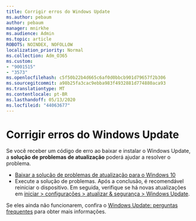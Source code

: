```yaml
---
title: Corrigir erros do Windows Update
ms.author: pebaum
author: pebaum
manager: mnirkhe
ms.audience: Admin
ms.topic: article
ROBOTS: NOINDEX, NOFOLLOW
localization_priority: Normal
ms.collection: Adm_O365
ms.custom:
- "9001515"
- "3573"
ms.openlocfilehash: c5f50b22b4d665c6af0d0bbcb901d79657f2b306
ms.sourcegitcommit: a98b25fa3cac9ebba983f4932881d774880aca93
ms.translationtype: MT
ms.contentlocale: pt-BR
ms.lasthandoff: 05/13/2020
ms.locfileid: "44063677"
---
```

# <a name="fix-windows-update-errors"></a>Corrigir erros do Windows Update

Se você receber um código de erro ao baixar e instalar o Windows Update, a **solução de problemas de atualização** poderá ajudar a resolver o problema.

- [Baixar a solução de problemas de atualização para o Windows 10](https://support.microsoft.com/help/4027322/windows-update-troubleshooter)
- Execute a solução de problemas. Após a conclusão, é recomendável reiniciar o dispositivo. Em seguida, verifique se há novas atualizações em [iniciar > configurações > atualizar & segurança > Windows Update](ms-settings:windowsupdate).

Se eles ainda não funcionarem, confira o [Windows Update: perguntas frequentes](https://support.microsoft.com/help/12373/windows-update-faq) para obter mais informações.
